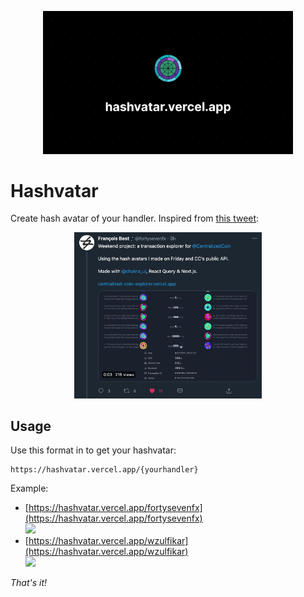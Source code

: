 <p align="center">
    <img width="400" src="docs/hashvatar.png" />
</p>

# Hashvatar

Create hash avatar of your handler. Inspired from [this tweet](https://twitter.com/fortysevenfx/status/1383760179632566273?s=20):

<p align="center">
    <img width="300" src="docs/hashvatar-tweet.jpg">
</p>

## Usage

Use this format in to get your hashvatar:

```
https://hashvatar.vercel.app/{yourhandler}
```

Example:

- [https://hashvatar.vercel.app/fortysevenfx](https://hashvatar.vercel.app/fortysevenfx)  
  <img width="50" src="https://hashvatar.vercel.app/fortysevenfx"/>
- [https://hashvatar.vercel.app/wzulfikar](https://hashvatar.vercel.app/wzulfikar)  
  <img width="50" src="https://hashvatar.vercel.app/wzulfikar"/>

_That's it!_
